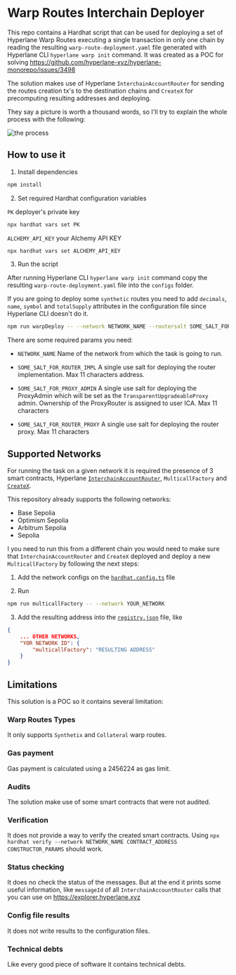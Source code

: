 # Warp Routes Interchain Deployer

This repo contains a Hardhat script that can be used for deploying a set of Hyperlane Warp Routes executing a single
transaction in only one chain by reading the resulting `warp-route-deployment.yaml` file generated with Hyperlane CLI
`hyperlane warp init` command. It was created as a POC for solving
https://github.com/hyperlane-xyz/hyperlane-monorepo/issues/3498

The solution makes use of Hyperlane `InterchainAccountRouter` for sending the routes creation tx's to the destination
chains and `CreateX` for precomputing resulting addresses and deploying.

They say a picture is worth a thousand words, so I'll try to explain the whole process with the following:

![the process](/imgs/interchain-warp-deploy.png)

## How to use it

1.  Install dependencies

```bash
npm install
```

2.  Set required Hardhat configuration variables

`PK` deployer's private key

```bash
npx hardhat vars set PK
```

`ALCHEMY_API_KEY` your Alchemy API KEY

```bash
npx hardhat vars set ALCHEMY_API_KEY
```

3.  Run the script

After running Hyperlane CLI `hyperlane warp init` command copy the resulting `warp-route-deployment.yaml` file into the
`configs` folder.

If you are going to deploy some `synthetic` routes you need to add `decimals`, `name`, `symbol` and `totalSupply`
attributes in the configuration file since Hyperlane CLI doesn't do it.

```bash
npm run warpDeploy -- --network NETWORK_NAME --routersalt SOME_SALT_FOR_ROUTER_IMPL --proxyadminsalt SOME_SALT_FOR_PROXY_ADMIN --proxysalt SOME_SALT_FOR_ROUTER_PROXY
```

There are some required params you need:

-   `NETWORK_NAME` Name of the network from which the task is going to run.

-   `SOME_SALT_FOR_ROUTER_IMPL` A single use salt for deploying the router implementation. Max 11 characters address.

-   `SOME_SALT_FOR_PROXY_ADMIN` A single use salt for deploying the ProxyAdmin which will be set as the
    `TransparentUpgradeableProxy` admin. Ownership of the ProxyRouter is assigned to user ICA. Max 11 characters

-   `SOME_SALT_FOR_ROUTER_PROXY` A single use salt for deploying the router proxy. Max 11 characters

## Supported Networks

For running the task on a given network it is required the presence of 3 smart contracts, Hyperlane
[`InterchainAccountRouter`](https://docs.hyperlane.xyz/docs/reference/applications/interchain-account),
`MulticallFactory` and [`CreateX`](https://github.com/pcaversaccio/createx).

This repository already supports the following networks:

-   Base Sepolia
-   Optimism Sepolia
-   Arbitrum Sepolia
-   Sepolia

I you need to run this from a different chain you would need to make sure that `InterchainAccountRouter` and `CreateX`
deployed and deploy a new `MulticallFactory` by following the next steps:

1. Add the network configs on the [`hardhat.config.ts`](hardhat.config.ts) file

2. Run

```bash
npm run multicallFactory -- --network YOUR_NETWORK
```

3. Add the resulting address into the [`registry.json`](configs/registry.json) file,
   like

```json
{
    ... OTHER NETWORKS,
    "YOR NETWORK ID": {
        "multicallFactory": "RESULTING ADDRESS"
    }
}
```

## Limitations

This solution is a POC so it contains several limitation:

### Warp Routes Types

It only supports `Synthetix` and `Collateral` warp routes.

### Gas payment

Gas payment is calculated using a 2456224 as gas limit.

### Audits

The solution make use of some smart contracts that were not audited.

### Verification

It does not provide a way to verify the created smart contracts. Using
`npx hardhat verify --network NETWORK_NAME CONTRACT_ADDRESS CONSTRUCTOR_PARAMS` should work.

### Status checking

It does no check the status of the messages. But at the end it prints some useful information, like `messageId` of all
`InterchainAccountRouter` calls that you can use on https://explorer.hyperlane.xyz

### Config file results

It does not write results to the configuration files.

### Technical debts

Like every good piece of software it contains technical debts.
